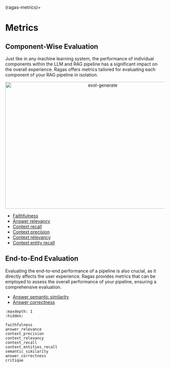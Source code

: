 (ragas-metrics)=
# Metrics

## Component-Wise Evaluation

Just like in any machine learning system, the performance of individual components within the LLM and RAG pipeline has a significant impact on the overall experience. Ragas offers metrics tailored for evaluating each component of your RAG pipeline in isolation.

<p align="center">
<img src="../../_static/imgs/component-wise-metrics.png" alt="evol-generate" width="600" height="400" />
</p>

- [Faithfulness](faithfulness.md)
- [Answer relevancy](answer_relevance.md)
- [Context recall](context_recall.md)
- [Context precision](context_precision.md)
- [Context relevancy](context_relevancy.md)
- [Context entity recall](context_entities_recall.md)

## End-to-End Evaluation

Evaluating the end-to-end performance of a pipeline is also crucial, as it directly affects the user experience. Ragas provides metrics that can be employed to assess the overall performance of your pipeline, ensuring a comprehensive evaluation.

- [Answer semantic similarity](semantic_similarity.md)
- [Answer correctness](answer_correctness.md)

```{toctree}
:maxdepth: 1
:hidden:

faithfulness
answer_relevance
context_precision
context_relevancy
context_recall
context_entities_recall
semantic_similarity
answer_correctness
critique

```
